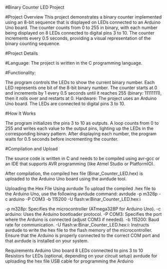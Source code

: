 #Binary Counter LED Project

#Project Overview
This project demonstrates a binary counter implemented using an 8-bit sequence that is displayed on LEDs connected to an Arduino Uno board. The counter counts from 0 to 255 in binary, with each number being displayed on 8 LEDs connected to digital pins 3 to 10. The counter increments every 0.5 seconds, providing a visual representation of the binary counting sequence.

#Project Details

#Language: The project is written in the C programming language.

#Functionality:

The program controls the LEDs to show the current binary number. Each LED represents one bit of the 8-bit binary number.
The counter starts at 0 and increments by 1 every 0.5 seconds until it reaches 255 (binary: 11111111), then it rolls over and restarts at 0.
Hardware: The project uses an Arduino Uno board. The LEDs are connected to digital pins 3 to 10.

#How It Works

The program initializes the pins 3 to 10 as outputs.
A loop counts from 0 to 255 and writes each value to the output pins, lighting up the LEDs in the corresponding binary pattern.
After displaying each number, the program waits for 0.5 seconds before incrementing the counter.

#Compilation and Upload

The source code is written in C and needs to be compiled using avr-gcc or an IDE that supports AVR programming (like Atmel Studio or PlatformIO).

After compilation, the compiled hex file (Binar_Counter_LED.hex) is uploaded to the Arduino Uno board using the avrdude tool.

Uploading the Hex File Using avrdude
To upload the compiled .hex file to the Arduino Uno, use the following avrdude command:
avrdude -p m328p -c arduino -P COM3 -b 115200 -U flash:w:Binar_Counter_LED.hex:i

-p m328p: Specifies the microcontroller (ATmega328P for Arduino Uno).
-c arduino: Uses the Arduino bootloader protocol.
-P COM3: Specifies the port where the Arduino is connected (adjust COM3 if needed).
-b 115200: Baud rate for communication.
-U flash:w:Binar_Counter_LED.hex:i: Instructs avrdude to write the hex file to the flash memory of the microcontroller.
Ensure that the Arduino is properly connected to the correct COM port and that avrdude is installed on your system.

Requirements
Arduino Uno board
8 LEDs connected to pins 3 to 10
Resistors for LEDs (optional, depending on your circuit setup)
avrdude for uploading the hex file
USB cable for programming the Arduino
